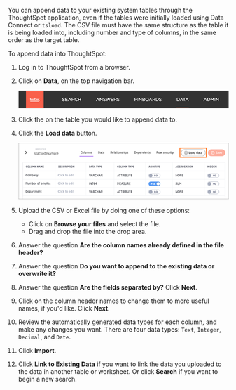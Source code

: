 You can append data to your existing system tables through the ThoughtSpot application, even if the tables were initially loaded using Data Connect or `tsload`. The CSV file must have the same structure as the table it is being loaded into, including number and type of columns, in the same order as the target table.

To append data into ThoughtSpot:

1.   Log in to ThoughtSpot from a browser.
2.   Click on **Data**, on the top navigation bar.

     ![](/pages/images/data_icon.png "Data")

3.   Click the on the table you would like to append data to.
4.   Click the **Load data** button.

     ![](/pages/images/load_data_icon.png "Load data")

5. Upload the CSV or Excel file by doing one of these options:
    -   Click on **Browse your files** and select the file.
    -   Drag and drop the file into the drop area.
6. Answer the question **Are the column names already defined in the file header?**
7. Answer the question **Do you want to append to the existing data or overwrite it?**
8. Answer the question **Are the fields separated by?** Click **Next**.
9. Click on the column header names to change them to more useful names, if you'd like. Click **Next**.
10.  Review the automatically generated data types for each column, and make any changes you want.
  There are four data types: `Text`, `Integer`, `Decimal`, and `Date`.
11.  Click **Import**.
12.  Click **Link to Existing Data** if you want to link the data you uploaded to the data in another table or worksheet. Or click **Search** if you want to begin a new search.
